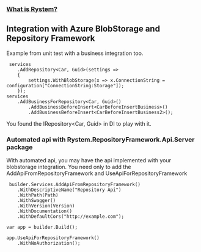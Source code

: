 ﻿### [What is Rystem?](https://github.com/KeyserDSoze/Rystem)

## Integration with Azure BlobStorage and Repository Framework
Example from unit test with a business integration too.

     services
        .AddRepository<Car, Guid>(settings =>
        {
            settings.WithBlobStorage(x => x.ConnectionString = configuration["ConnectionString:Storage"]);
        });
    services
        .AddBusinessForRepository<Car, Guid>()
            .AddBusinessBeforeInsert<CarBeforeInsertBusiness>()
            .AddBusinessBeforeInsert<CarBeforeInsertBusiness2>();

You found the IRepository<Car, Guid> in DI to play with it.

### Automated api with Rystem.RepositoryFramework.Api.Server package
With automated api, you may have the api implemented with your blobstorage integration.
You need only to add the AddApiFromRepositoryFramework and UseApiForRepositoryFramework

     builder.Services.AddApiFromRepositoryFramework()
        .WithDescriptiveName("Repository Api")
        .WithPath(Path)
        .WithSwagger()
        .WithVersion(Version)
        .WithDocumentation()
        .WithDefaultCors("http://example.com");  

    var app = builder.Build();

    app.UseApiForRepositoryFramework()
        .WithNoAuthorization();
